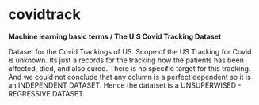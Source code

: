 # covidtrack
**Machine learning basic terms / The U.S Covid Tracking Dataset**

Dataset for the Covid Trackings of US.
Scope of the US Tracking for Covid is unknown.
Its just a records for the tracking how the patients has been affected, died, and also cured.
There is no specific target for this tracking. 
And we could not conclude that any column is a perfect dependent so it is an INDEPENDENT DATASET. 
Hence the datatset is a UNSUPERWISED - REGRESSIVE DATASET.
